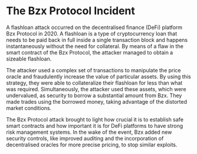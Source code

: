  # The Bzx Protocol Incident
 
 A flashloan attack occurred on the decentralised finance (DeFi) platform Bzx Protocol in 2020. A flashloan is a type of cryptocurrency loan that needs to be paid back in full inside a single transaction block and happens instantaneously without the need for collateral. By means of a flaw in the smart contract of the Bzx Protocol, the attacker managed to obtain a sizeable flashloan.

The attacker used a complex set of transactions to manipulate the price oracle and fraudulently increase the value of particular assets. By using this strategy, they were able to collateralize their flashloan for less than what was required. Simultaneously, the attacker used these assets, which were undervalued, as security to borrow a substantial amount from Bzx. They made trades using the borrowed money, taking advantage of the distorted market conditions.

 The Bzx Protocol attack brought to light how crucial it is to establish safe smart contracts and how important it is for DeFi platforms to have strong risk management systems. In the wake of the event, Bzx added new security controls, like improved auditing and the incorporation of decentralised oracles for more precise pricing, to stop similar exploits.